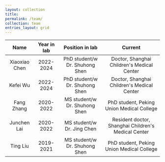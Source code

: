 ```yaml
---
layout: collection
title: 
permalink: /team/
collection: team
entries_layout: grid
---
```



| Name          | Year in lab   | Position in lab      | Current          |
| :-----------: | :-----------: |:-------------------: | :--------------: |
| Xiaoxiao Chen | 2022-2024     | PhD student/w Dr. Shuhong Shen          | Doctor, Shanghai Children's Medical Center |  
| Kefei Wu      | 2022-2024     | PhD student/w Dr. Shuhong Shen          | Doctor, Shanghai Children's Medical Center |  
| Fang Zhang    | 2020-2022     | MS student/w Dr. Shuhong Shen           | PhD student, Peking Union Medical College |  
| Junchen Lai   | 2020-2022     | MS student/w Dr. Jing Chen           | Resident doctor, Shanghai Children's Medical Center |
| Ting Liu      | 2019-2021     | MS student/w Dr. Shuhong Shen           | PhD student, Peking Union Medical College |  | Bilin Liang   | 2019-2020     | Staff Scientist      |                              |
